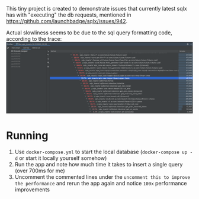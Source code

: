 This tiny project is created to demonstrate issues that currently latest sqlx has with "executing" the db requests, mentioned in https://github.com/launchbadge/sqlx/issues/942.

Actual slowliness seems to be due to the sql query formatting code, according to the trace: ![sqlx slow trace](./sqlx_trace.png "sqlx slow trace")

# Running

1. Use `docker-compose.yml` to start the local database (`docker-compose up -d` or start it locally yourself somehow)
2. Run the app and note how much time it takes to insert a single query (over 700ms for me)
3. Uncomment the commented lines under the `uncomment this to improve the performance` and rerun the app again and notice `100x` performance improvements
